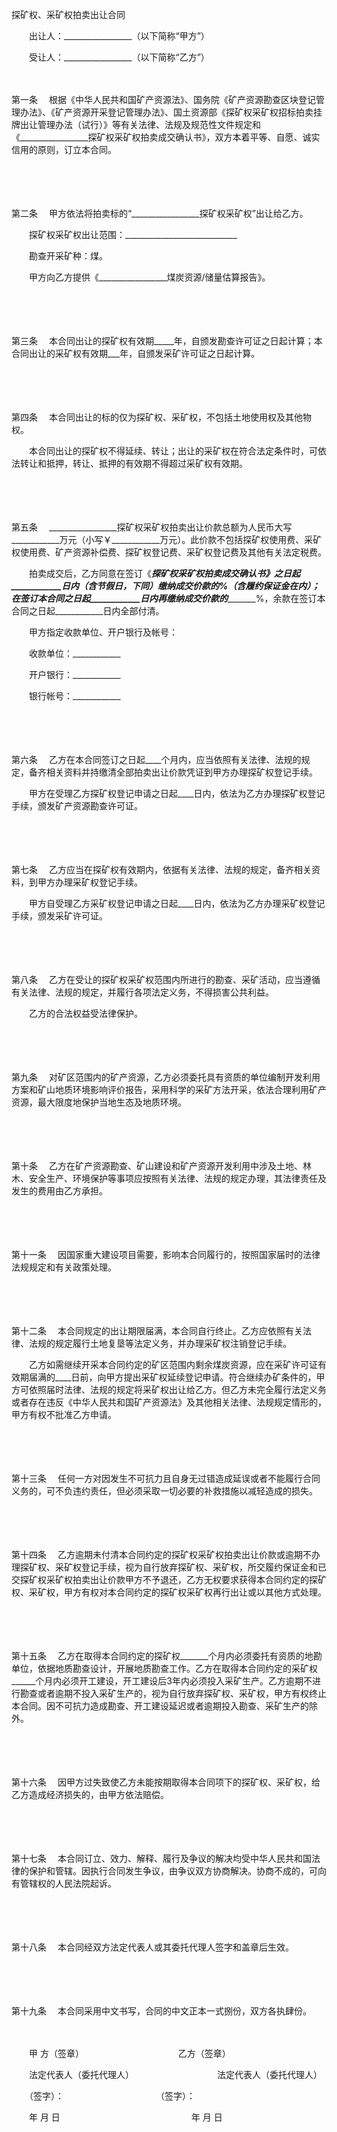 



探矿权、采矿权拍卖出让合同



 

　　出让人：_________________（以下简称“甲方”）　　

　　受让人：_________________（以下简称“乙方”）

　　

第一条
　根据《中华人民共和国矿产资源法》、国务院《矿产资源勘查区块登记管理办法》、《矿产资源开采登记管理办法》、国土资源部《探矿权采矿权招标拍卖挂牌出让管理办法（试行）》等有关法律、法规及规范性文件规定和《_________________探矿权采矿权拍卖成交确认书》，双方本着平等、自愿、诚实信用的原则，订立本合同。

　　

　　

第二条
　甲方依法将拍卖标的“_________________探矿权采矿权”出让给乙方。

　　探矿权采矿权出让范围：____________________________

　　勘查开采矿种：煤。

　　甲方向乙方提供《_________________煤炭资源/储量估算报告》。

　　

　　

第三条
　本合同出让的探矿权有效期_____年，自颁发勘查许可证之日起计算；本合同出让的采矿权有效期___年，自颁发采矿许可证之日起计算。

　　

　　

第四条
　本合同出让的标的仅为探矿权、采矿权，不包括土地使用权及其他物权。

　　本合同出让的探矿权不得延续、转让；出让的采矿权在符合法定条件时，可依法转让和抵押，转让、抵押的有效期不得超过采矿权有效期。

　　

　　

第五条
　_________________探矿权采矿权拍卖出让价款总额为人民币大写____________万元（小写￥____________万元）。此价款不包括探矿权使用费、采矿权使用费、矿产资源补偿费、探矿权登记费、采矿权登记费及其他有关法定税费。

　　拍卖成交后，乙方同意在签订《_________________探矿权采矿权拍卖成交确认书》之日起____________日内（含节假日，下同）缴纳成交价款的____________%（含履约保证金在内）；在签订本合同之日起____________日内再缴纳成交价款的____________%，余款在签订本合同之日起____________日内全部付清。

　　甲方指定收款单位、开户银行及帐号：

　　收款单位：____________

　　开户银行：____________

　　银行帐号：____________

　　

　　

第六条
　乙方在本合同签订之日起____个月内，应当依照有关法律、法规的规定，备齐相关资料并持缴清全部拍卖出让价款凭证到甲方办理探矿权登记手续。

　　甲方在受理乙方探矿权登记申请之日起____日内，依法为乙方办理探矿权登记手续，颁发矿产资源勘查许可证。

　　

　　

第七条
　乙方应当在探矿权有效期内，依据有关法律、法规的规定，备齐相关资料，到甲方办理采矿权登记手续。

　　甲方自受理乙方采矿权登记申请之日起____日内，依法为乙方办理采矿权登记手续，颁发采矿许可证。

　　

　　

第八条
　乙方在受让的探矿权采矿权范围内所进行的勘查、采矿活动，应当遵循有关法律、法规的规定，并履行各项法定义务，不得损害公共利益。

　　乙方的合法权益受法律保护。

　　

　　

第九条
　对矿区范围内的矿产资源，乙方必须委托具有资质的单位编制开发利用方案和矿山地质环境影响评价报告，采用科学的采矿方法开采，依法合理利用矿产资源，最大限度地保护当地生态及地质环境。

　　

　　

第十条
　乙方在矿产资源勘查、矿山建设和矿产资源开发利用中涉及土地、林木、安全生产、环境保护等事项应按照有关法律、法规的规定办理，其法律责任及发生的费用由乙方承担。

　　

　　

第十一条
　因国家重大建设项目需要，影响本合同履行的，按照国家届时的法律法规规定和有关政策处理。

　　

　　

第十二条
　本合同规定的出让期限届满，本合同自行终止。乙方应依照有关法律、法规的规定履行土地复垦等法定义务，并办理采矿权注销登记手续。

　　乙方如需继续开采本合同约定的矿区范围内剩余煤炭资源，应在采矿许可证有效期届满的____日前，向甲方提出采矿权延续登记申请。符合继续办矿条件的，甲方可依照届时法律、法规的规定将采矿权出让给乙方。但乙方未完全履行法定义务或者存在违反《中华人民共和国矿产资源法》及其他相关法律、法规规定情形的，甲方有权不批准乙方申请。

　　

　　

第十三条
　任何一方对因发生不可抗力且自身无过错造成延误或者不能履行合同义务的，可不负违约责任，但必须采取一切必要的补救措施以减轻造成的损失。

　　

　　

第十四条
　乙方逾期未付清本合同约定的探矿权采矿权拍卖出让价款或逾期不办理探矿权、采矿权登记手续，视为自行放弃探矿权、采矿权，所交履约保证金和已交探矿权采矿权拍卖出让价款甲方不予退还，乙方无权要求获得本合同约定的探矿权、采矿权，甲方有权对本合同约定的探矿权采矿权再行出让或以其他方式处理。

　　

　　

第十五条
　乙方在取得本合同约定的探矿权_______个月内必须委托有资质的地勘单位，依据地质勘查设计，开展地质勘查工作。乙方在取得本合同约定的采矿权______个月内必须开工建设，开工建设后3年内必须投入采矿生产。乙方逾期不进行勘查或者逾期不投入采矿生产的，视为自行放弃探矿权、采矿权，甲方有权终止本合同。因不可抗力造成勘查、开工建设延迟或者逾期投入勘查、采矿生产的除外。

　　

　　

第十六条
　因甲方过失致使乙方未能按期取得本合同项下的探矿权、采矿权，给乙方造成经济损失的，由甲方依法赔偿。

　　

　　

第十七条
　本合同订立、效力、解释、履行及争议的解决均受中华人民共和国法律的保护和管辖。因执行合同发生争议，由争议双方协商解决。协商不成的，可向有管辖权的人民法院起诉。

　　

　　

第十八条
　本合同经双方法定代表人或其委托代理人签字和盖章后生效。

　　

　　

第十九条
　本合同采用中文书写，合同的中文正本一式捌份，双方各执肆份。　　

　　

　　甲 方（签章）　　　　　　　　　　　 乙方（签章）

　　法定代表人（委托代理人）　　　　　　　　　　法定代表人（委托代理人）

　　（签字）：　　　　　　　　　　　（签字）：

　　年 月 日　　　　　　　　　　　　　　　年 月 日

　　